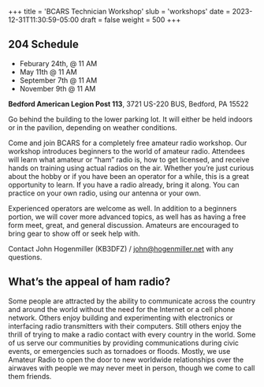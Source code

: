 +++
title = 'BCARS Technician Workshop'
slub = 'workshops'
date = 2023-12-31T11:30:59-05:00
draft = false
weight = 500
+++

## 204 Schedule

- Feburary 24th, @ 11 AM
- May 11th @ 11 AM
- September 7th @ 11 AM
- November 9th @ 11 AM

**Bedford American Legion Post 113**, 3721 US-220 BUS, Bedford, PA 15522

Go behind the building to the lower parking lot. It will either be held indoors or in the pavilion, depending on weather conditions.

Come and join BCARS for a completely free amateur radio workshop. Our workshop introduces beginners to the world of amateur radio. Attendees will learn what amateur or “ham” radio is, how to get licensed, and receive hands on training using actual radios on the air. Whether you’re just curious about the hobby or if you have been an operator for a while, this is a great opportunity to learn. If you have a radio already, bring it along. You can practice on your own radio, using our antenna or your own.

Experienced operators are welcome as well. In addition to a beginners portion, we will cover more advanced topics, as well has as having a free form meet, great, and general discussion. Amateurs are encouraged to bring gear to show off or seek help with.

Contact John Hogenmiller (KB3DFZ) / john@hogenmiller.net with any questions.

## What’s the appeal of ham radio?

Some people are attracted by the ability to communicate across the country and around the world without the need for the Internet or a cell phone network. Others enjoy building and experimenting with electronics or interfacing radio transmitters with their computers. Still others enjoy the thrill of trying to make a radio contact with every country in the world. Some of us serve our communities by providing communications during civic events, or emergencies such as tornadoes or floods. Mostly, we use Amateur Radio to open the door to new worldwide relationships over the airwaves with people we may never meet in person, though we come to call them friends.
